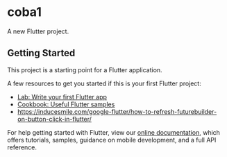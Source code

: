 # coba1

A new Flutter project.

## Getting Started

This project is a starting point for a Flutter application.

A few resources to get you started if this is your first Flutter project:

- [Lab: Write your first Flutter app](https://flutter.dev/docs/get-started/codelab)
- [Cookbook: Useful Flutter samples](https://flutter.dev/docs/cookbook)
- https://inducesmile.com/google-flutter/how-to-refresh-futurebuilder-on-button-click-in-flutter/

For help getting started with Flutter, view our
[online documentation](https://flutter.dev/docs), which offers tutorials,
samples, guidance on mobile development, and a full API reference.
